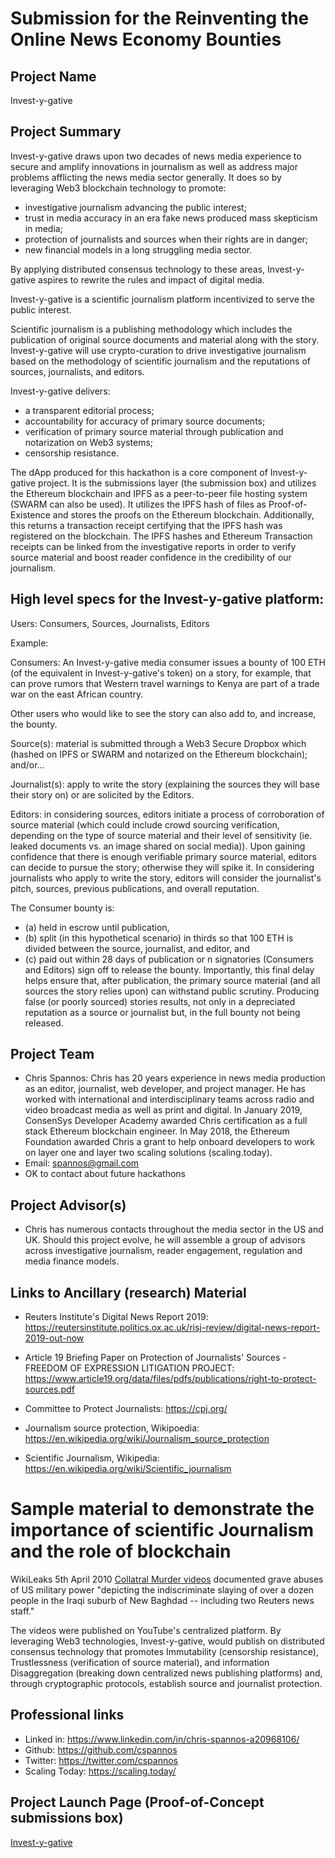 
# Submission for the Reinventing the Online News Economy Bounties

## Project Name
Invest-y-gative

## Project Summary
Invest-y-gative draws upon two decades of news media experience to secure and amplify innovations in journalism as well as address major problems afflicting the news media sector generally. It does so by leveraging Web3 blockchain technology to promote:

- investigative journalism advancing the public interest;
- trust in media accuracy in an era fake news produced mass skepticism in media;
- protection of journalists and sources when their rights are in danger;
- new financial models in a long struggling media sector.

By applying distributed consensus technology to these areas, Invest-y-gative aspires to rewrite the rules and impact of digital media.

Invest-y-gative is a scientific journalism platform incentivized to serve the public interest.

Scientific journalism is a publishing methodology which includes the publication of original source documents and material along with the story. Invest-y-gative will use crypto-curation to drive investigative journalism based on the methodology of scientific journalism and the reputations of sources, journalists, and editors.

Invest-y-gative delivers:

- a transparent editorial process;
- accountability for accuracy of primary source documents;
- verification of primary source material through publication and notarization on Web3 systems;
- censorship resistance.

The dApp produced for this hackathon is a core component of Invest-y-gative project. It is the submissions layer (the submission box) and utilizes the Ethereum blockchain and IPFS as a peer-to-peer file hosting system (SWARM can also be used). It utilizes the IPFS hash of files as Proof-of-Existence and stores the proofs on the Ethereum blockchain. Additionally, this returns a transaction receipt certifying that the IPFS hash was registered on the blockchain. The IPFS hashes and Ethereum Transaction receipts can be linked from the investigative reports in order to verify source material and boost reader confidence in the credibility of our journalism.

## High level specs for the Invest-y-gative platform:
Users: Consumers, Sources, Journalists, Editors

Example:

Consumers: An Invest-y-gative media consumer issues a bounty of 100 ETH (of the equivalent in Invest-y-gative's token) on a story, for example, that can prove rumors that Western travel warnings to Kenya are part of a trade war on the east African country.

Other users who would like to see the story can also add to, and increase, the bounty.

Source(s): material is submitted through a Web3 Secure Dropbox which (hashed on IPFS or SWARM and notarized on the Ethereum blockchain); and/or...

Journalist(s): apply to write the story (explaining the sources they will base their story on) or are solicited by the Editors.

Editors: in considering sources, editors initiate a process of corroboration of source material (which could include crowd sourcing verification, depending on the type of source material and their level of sensitivity (ie. leaked documents vs. an image shared on social media)). Upon gaining confidence that there is enough verifiable primary source material, editors can decide to pursue the story; otherwise they will spike it. In considering journalists who apply to write the story, editors will consider the journalist's pitch, sources, previous publications, and overall reputation.

The Consumer bounty is:

- (a) held in escrow until publication,
- (b) split (in this hypothetical scenario) in thirds so that 100 ETH is divided between the source, journalist, and editor, and
- (c) paid out within 28 days of publication or n signatories (Consumers and Editors) sign off to release the bounty. Importantly, this final delay helps ensure that, after publication, the primary source material (and all sources the story relies upon) can withstand public scrutiny. Producing false (or poorly sourced) stories results, not only in a depreciated reputation as a source or journalist but, in the full bounty not being released.


## Project Team
* Chris Spannos: Chris has 20 years experience in news media production as an editor, journalist, web developer, and project manager. He has worked with international and interdisciplinary teams across radio and video broadcast media as well as print and digital. In January 2019, ConsenSys Developer Academy awarded Chris certification as a full stack Ethereum blockchain engineer. In May 2018, the Ethereum Foundation awarded Chris a grant to help onboard developers to work on layer one and layer two scaling solutions (scaling.today).
* Email: spannos@gmail.com
* OK to contact about future hackathons

## Project Advisor(s)
* Chris has numerous contacts throughout the media sector in the US and UK. Should this project evolve, he will assemble a group of advisors across investigative journalism, reader engagement, regulation and media finance models.

## Links to Ancillary (research) Material
- Reuters Institute's Digital News Report 2019: https://reutersinstitute.politics.ox.ac.uk/risj-review/digital-news-report-2019-out-now

- Article 19 Briefing Paper on Protection of Journalists' Sources - FREEDOM OF EXPRESSION LITIGATION PROJECT: https://www.article19.org/data/files/pdfs/publications/right-to-protect-sources.pdf

- Committee to Protect Journalists: https://cpj.org/

- Journalism source protection, Wikipoedia: https://en.wikipedia.org/wiki/Journalism_source_protection

- Scientific Journalism, Wikipedia: https://en.wikipedia.org/wiki/Scientific_journalism

# Sample material to demonstrate the importance of scientific Journalism and the role of blockchain
WikiLeaks 5th April 2010 [Collatral Murder videos](https://collateralmurder.wikileaks.org/) documented grave abuses of US military power "depicting the indiscriminate slaying of over a dozen people in the Iraqi suburb of New Baghdad -- including two Reuters news staff."

The videos were published on YouTube's centralized platform. By leveraging Web3 technologies, Invest-y-gative, would publish on distributed consensus technology that promotes Immutability (censorship resistance), Trustlessness (verification of source material), and information Disaggregation (breaking down centralized news publishing platforms) and, through cryptographic protocols, establish source and journalist protection.


## Professional links
- Linked in: https://www.linkedin.com/in/chris-spannos-a20968106/
- Github: https://github.com/cspannos
- Twitter: https://twitter.com/cspannos
- Scaling Today: https://scaling.today/

## Project Launch Page (Proof-of-Concept submissions box)
[Invest-y-gative](https://ipfs.infura.io/ipfs/QmbJaYANQ75AJmWkDJqL7MB6P2XLySEQCUuCtuiU3T4Twv/index.html)
